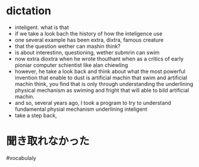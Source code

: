 # dictation
- inteligent. what is that
- if we take a look bach the history of how the
inteligence use
- one several example has been extra, dixtra,
famous creature
- that the question wether can mashin think?
- is about interestinn, questioning, wether submrin
can swim
- now extra dioxtra when he wrote thouthant
when as a critics of early pioniar computer schientist like alan chiewling
- however, he take a look back and think about
what the most powerful invention that enable to dust is artificial machin that swim and artificial machin think, you find that is only through understanding the underlining physical mechanism as swiming and fright
that will able to bild artificial machin.
- and so, several years ago, I took a program to try to understand fundamental physial mechanism underlining inteligent
- take a step back,



# 聞き取れなかった


#vocabulaly
